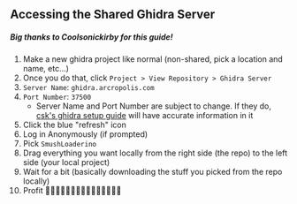 ## Accessing the Shared Ghidra Server
##### Big thanks to Coolsonickirby for this guide!

1. Make a new ghidra project like normal (non-shared, pick a location and name, etc...)
2. Once you do that, click `Project > View Repository > Ghidra Server`
3. `Server Name`: `ghidra.arcropolis.com`
4. `Port Number`: `37500`
    - Server Name and Port Number are subject to change. If they do, [csk's ghidra setup guide](https://coolsonickirby.github.io/Smash-Ultimate-Documentation/Reverse%20Engineering/Ghidra/) will have accurate information in it
5. Click the blue "refresh" icon
6. Log in Anonymously (if prompted)
7. Pick `SmushLoaderino`
8. Drag everything you want locally from the right side (the repo) to the left side (your local project)
9. Wait for a bit (basically downloading the stuff you picked from the repo locally)
10. Profit 🎉🎉🎉🎉🎉🎉🎉🎉🎉🎉🎉🎉🎉🎉🎉